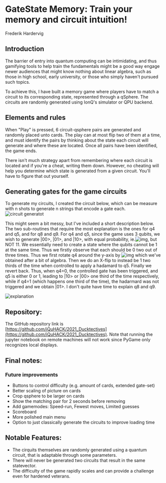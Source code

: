 # GateState Memory: Train your memory and circuit intuition!

Frederik Hardervig

## Introduction

The barrier of entry into quantum computing can be intimidating, and thus gamifying tools to help train the fundamentals might be a good way engage newer audiences that might know nothing about linear algebra, such as those in high school, early university, or those who simply haven't pursued such topics.

To achieve this, I have built a memory game where players have to match a circuit to its corresponding state, represented through a qSphere. The circuits are randomly generated using IonQ's simulator or QPU backend. 

## Elements and rules

When "Play" is pressed, 6 circuit-qsphere pairs are generated and randomly placed unto cards. The play can at most flip two of them at a time, and must identify the pairs by thinking about the state each circuit will generate and where these are located. Once all pairs have been identified, the game ends.

There isn't much strategy apart from remembering where each circuit is located and if you're a cheat, writing them down. However, no cheating will help you determine which state is generated from a given circuit. You'll have to figure that out yourself.

## Generating gates for the game circuits
To generate my circuits, I created the circuit below, which can be measure with n shots to generate n strings that encode a gate each.
![circuit generatot](https://github.com/iQuHACK/2021_Ducktectives/blob/main/Pictures/Generator%20circuit.JPG)

This might seem a bit messy, but I've included a short description below. The two sub-routines that require the most explanation is the ones for q4 and q5, and for q8 and q9. For q4 and q5, since the game uses 3 qubits, we wish to generate |00>, |01>, and |10>, with equal probability, ie.![img](https://i.imgur.com/vzZ6lGY.gif), but NOT 11. We essentially need to create a state where the qubits cannot be 1 at the same time. Thus we firstly observe that each should be 0 two out of three times. Thus we first rotate q4 around the y-axis by ![img](https://i.imgur.com/bhy8bgJ.gif) which we've obtained after a bit of algebra. Then we do an X-flip to instead be 1 two thirds of the time when controlled to apply a hadamard to q5. Finally we revert back. Thus, when q4=0, the controlled gate has been triggered, and q5 is either 0 or 1, leading to |10> or |00> one third of the time respectively, while if q4=1 (which happens one third of the time), the hadarmard was not triggered and we obtain |01>. I don't quite have time to explain q8 and q9.

![explanation](https://github.com/iQuHACK/2021_Ducktectives/blob/main/Pictures/Explanation.png)

## Repository:

The GitHub repository link is [https://github.com/iQuHACK/2021_Ducktectives](https://github.com/iQuHACK/2021_Ducktectives).
Note that running the jupyter notebook on remote machines will not work since PyGame only recognizes local displays.

## Final notes:
### Future improvements
* Buttons to control difficulty (e.g. amount of cards, extended gate-set)
* Better scaling of picture on cards
* Crop qsphere to be larger on cards
* Show the matching pair for 2 seconds before removing
* Add gamemodes: Speed-run, Fewest moves, Limited guesses
* Scoreboard
* More polished main menu
* Option to just classically generate the circuits to improve loading time

## Notable Features:
*   The cirquits themselves are randomly generated using a quantum circuit, that is adaptable through some parameters.
*   There will never be generated two circuits that result in the same statevector.
*   The difficulty of the game rapidly scales and can provide a challenge even for hardened veterans.

